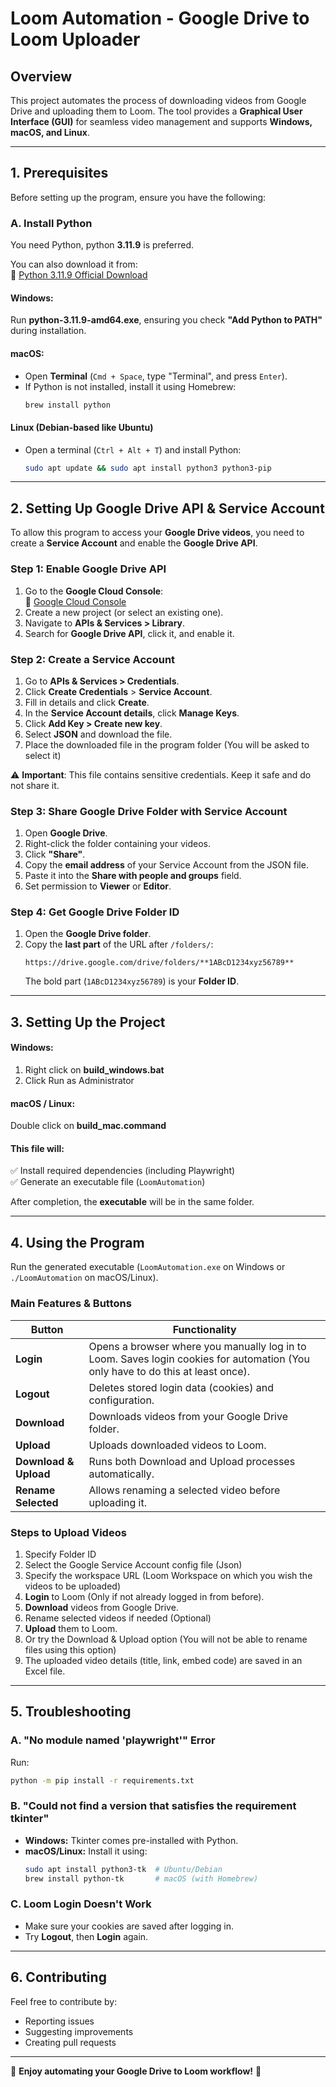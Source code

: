 # **Loom Automation - Google Drive to Loom Uploader**  

## **Overview**  
This project automates the process of downloading videos from Google Drive and uploading them to Loom. The tool provides a **Graphical User Interface (GUI)** for seamless video management and supports **Windows, macOS, and Linux**.

---

## **1. Prerequisites**  
Before setting up the program, ensure you have the following:

### **A. Install Python**  
You need Python, python **3.11.9** is preferred. 

You can also download it from:  
🔗 [Python 3.11.9 Official Download](https://www.python.org/downloads/release/python-3119/)

#### **Windows:**
Run **python-3.11.9-amd64.exe**, ensuring you check **"Add Python to PATH"** during installation.

#### **macOS:**
- Open **Terminal** (`Cmd + Space`, type "Terminal", and press `Enter`).
- If Python is not installed, install it using Homebrew:
  ```bash
  brew install python
  ```

#### **Linux (Debian-based like Ubuntu)**
- Open a terminal (`Ctrl + Alt + T`) and install Python:
  ```bash
  sudo apt update && sudo apt install python3 python3-pip
  ```

---

## **2. Setting Up Google Drive API & Service Account**  

To allow this program to access your **Google Drive videos**, you need to create a **Service Account** and enable the **Google Drive API**.

### **Step 1: Enable Google Drive API**  
1. Go to the **Google Cloud Console**:  
   🔗 [Google Cloud Console](https://console.cloud.google.com/)
2. Create a new project (or select an existing one).
3. Navigate to **APIs & Services > Library**.
4. Search for **Google Drive API**, click it, and enable it.

### **Step 2: Create a Service Account**
1. Go to **APIs & Services > Credentials**.
2. Click **Create Credentials** > **Service Account**.
3. Fill in details and click **Create**.
4. In the **Service Account details**, click **Manage Keys**.
5. Click **Add Key > Create new key**.
6. Select **JSON** and download the file.
7. Place the downloaded file in the program folder (You will be asked to select it)

⚠ **Important**: This file contains sensitive credentials. Keep it safe and do not share it.

### **Step 3: Share Google Drive Folder with Service Account**
1. Open **Google Drive**.
2. Right-click the folder containing your videos.
3. Click **"Share"**.
4. Copy the **email address** of your Service Account from the JSON file.
5. Paste it into the **Share with people and groups** field.
6. Set permission to **Viewer** or **Editor**.

### **Step 4: Get Google Drive Folder ID**
1. Open the **Google Drive folder**.
2. Copy the **last part** of the URL after `/folders/`:
   ```
   https://drive.google.com/drive/folders/**1ABcD1234xyz56789**
   ```
   The bold part (`1ABcD1234xyz56789`) is your **Folder ID**.

---

## **3. Setting Up the Project**
#### **Windows:**
1. Right click on **build_windows.bat** 
2. Click Run as Administrator

#### **macOS / Linux:**

Double click on **build_mac.command**


#### This file will:

✅ Install required dependencies (including Playwright)  
✅ Generate an executable file (`LoomAutomation`)  

After completion, the **executable** will be in the same folder.

---

## **4. Using the Program**
Run the generated executable (`LoomAutomation.exe` on Windows or `./LoomAutomation` on macOS/Linux).

### **Main Features & Buttons**
| Button | Functionality |
|---------|-------------|
| **Login** | Opens a browser where you manually log in to Loom. Saves login cookies for automation (You only have to do this at least once).|
| **Logout** | Deletes stored login data (cookies) and configuration. |
| **Download** | Downloads videos from your Google Drive folder. |
| **Upload** | Uploads downloaded videos to Loom. |
| **Download & Upload** | Runs both Download and Upload processes automatically. |
| **Rename Selected** | Allows renaming a selected video before uploading it. |

### **Steps to Upload Videos**
1. Specify Folder ID
2. Select the Google Service Account config file (Json)
3. Specify the workspace URL (Loom Workspace on which you wish the videos to be uploaded)
4. **Login** to Loom (Only if not already logged in from before).
5. **Download** videos from Google Drive.
6. Rename selected videos if needed (Optional)
7. **Upload** them to Loom.
8. Or try the Download & Upload option (You will not be able to rename files using this option)
9. The uploaded video details (title, link, embed code) are saved in an Excel file.

---

## **5. Troubleshooting**
### **A. "No module named 'playwright'" Error**
Run:
```bash
python -m pip install -r requirements.txt
```

### **B. "Could not find a version that satisfies the requirement tkinter"**
- **Windows:** Tkinter comes pre-installed with Python.
- **macOS/Linux:** Install it using:
  ```bash
  sudo apt install python3-tk  # Ubuntu/Debian
  brew install python-tk       # macOS (with Homebrew)
  ```

### **C. Loom Login Doesn't Work**
- Make sure your cookies are saved after logging in.
- Try **Logout**, then **Login** again.

---

## **6. Contributing**
Feel free to contribute by:
- Reporting issues
- Suggesting improvements
- Creating pull requests

---


🚀 **Enjoy automating your Google Drive to Loom workflow!** 🎥
